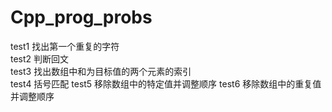 # Cpp_prog_probs

test1 找出第一个重复的字符  
test2 判断回文  
test3 找出数组中和为目标值的两个元素的索引  
test4 括号匹配
test5 移除数组中的特定值并调整顺序
test6 移除数组中的重复值并调整顺序
